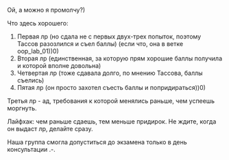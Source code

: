 Ой, а можно я промолчу?)

Что здесь хорошего:
1. Первая лр (но сдала не с первых двух-трех попыток, поэтому Тассов разозлился и съел баллы) (если что, она в ветке oop_lab_01))0)
2. Вторая лр (единственная, за которую прям хорошие баллы получила и которой вполне довольна)
3. Четвертая лр (тоже сдавала долго, по мнению Тассова, баллы съелись)
4. Пятая лр (он просто захотел съесть баллы и попридираться))0)

Третья лр - ад, требования к которой менялись раньше, чем успеешь моргнуть.

Лайфхак: чем раньше сдаешь, тем меньше придирок. Не ждите, когда он выдаст лр, делайте сразу.


Наша группа смогла допуститься до экзамена только в день консультации .-.
